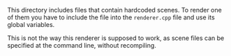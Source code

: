This directory includes files that contain hardcoded scenes. To render one of them you
have to include the file into the `renderer.cpp` file and use its global variables.

This is not the way this renderer is supposed to work, as scene files can be specified
at the command line, without recompiling.

